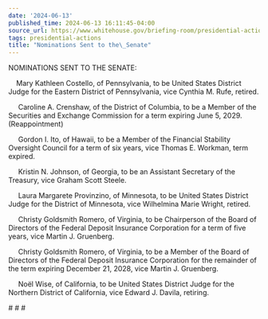 ```yaml
---
date: '2024-06-13'
published_time: 2024-06-13 16:11:45-04:00
source_url: https://www.whitehouse.gov/briefing-room/presidential-actions/2024/06/13/nominations-sent-to-the-senate-149/
tags: presidential-actions
title: "Nominations Sent to the\_Senate"
---
```

 
NOMINATIONS SENT TO THE SENATE:

    Mary Kathleen Costello, of Pennsylvania, to be United States
District Judge for the Eastern District of Pennsylvania, vice Cynthia M.
Rufe, retired.

     Caroline A. Crenshaw, of the District of Columbia, to be a Member
of the Securities and Exchange Commission for a term expiring June 5,
2029.  (Reappointment)

     Gordon I. Ito, of Hawaii, to be a Member of the Financial Stability
Oversight Council for a term of six years, vice Thomas E. Workman, term
expired.

     Kristin N. Johnson, of Georgia, to be an Assistant Secretary of the
Treasury, vice Graham Scott Steele.

     Laura Margarete Provinzino, of Minnesota, to be United States
District Judge for the District of Minnesota, vice Wilhelmina Marie
Wright, retired.

     Christy Goldsmith Romero, of Virginia, to be Chairperson of the
Board of Directors of the Federal Deposit Insurance Corporation for
a term of five years, vice Martin J. Gruenberg.

     Christy Goldsmith Romero, of Virginia, to be a Member of the Board
of Directors of the Federal Deposit Insurance Corporation for the
remainder of the term expiring December 21, 2028, vice Martin J.
Gruenberg.

     Noël Wise, of California, to be United States District Judge for
the Northern District of California, vice Edward J. Davila, retiring.

\# \# \#
